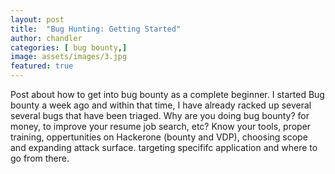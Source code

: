 ```yaml
---
layout: post
title:  "Bug Hunting: Getting Started"
author: chandler
categories: [ bug bounty,]
image: assets/images/3.jpg
featured: true
---
```


Post about how to get into bug bounty as a complete beginner. I started Bug bounty a week ago and within that time, I have already racked up several several bugs that have been triaged. Why are you doing bug bounty? for money, to improve your resume job search, etc? Know your tools, proper training, oppertunities on Hackerone (bounty and VDP), choosing scope and expanding attack surface. targeting specififc application and where to go from there.
